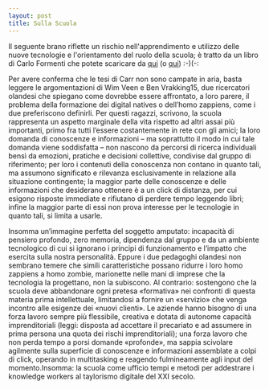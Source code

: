```yaml
---
layout: post
title: Sulla Scuola
---
```


Il seguente brano riflette un rischio nell'apprendimento e utilizzo delle nuove tecnologie e l'orientamento del ruolo della scuola; è tratto da un libro di Carlo Formenti che potete scaricare da [qui](https://sites.google.com/site/leopoldoalejandrotosi/home/leo-libri/Carlo-Forment.capitalismo.digitale.epub?attredirects=0&d=1) (o [qui](https://www.google.com/url?q=https%3A%2F%2Fsites.google.com%2Fsite%2Fleopoldoalejandrotosi%2Fhome%2Fleo-libri%2FCarlo-Forment.capitalismo.digitale.epub%3Fattredirects%3D0%26d%3D1&sa=D&sntz=1&usg=AFQjCNHvRbkTKiqRdfs3TUUf8uB1oyTjEA)) :-)(-:

Per avere conferma che le tesi di Carr non sono campate in aria, basta leggere le argomentazioni di Wim Veen e Ben Vrakking15, due ricercatori olandesi che spiegano come dovrebbe essere affrontato, a loro parere, il problema della formazione dei digital natives o dell’homo zappiens, come i due preferiscono definirli. Per questi ragazzi, scrivono, la scuola rappresenta un aspetto marginale della vita rispetto ad altri assai più importanti, primo fra tutti l’essere costantemente in rete con gli amici; la loro domanda di conoscenze e informazioni – ma soprattutto il modo in cui tale domanda viene soddisfatta – non nascono da percorsi di ricerca individuali bensì da emozioni, pratiche e decisioni collettive, condivise dal gruppo di riferimento; per loro i contenuti della conoscenza non contano in quanto tali, ma assumono significato e rilevanza esclusivamente in relazione alla situazione contingente; la maggior parte delle conoscenze e delle informazioni che desiderano ottenere è a un click di distanza, per cui esigono risposte immediate e rifiutano di perdere tempo leggendo libri; infine la maggior parte di essi non prova interesse per le tecnologie in quanto tali, si limita a usarle.

Insomma un’immagine perfetta del soggetto amputato: incapacità di pensiero profondo, zero memoria, dipendenza dal gruppo e da un ambiente tecnologico di cui si  ignorano i principi di funzionamento e l’impatto che esercita sulla nostra personalità. Eppure i due pedagoghi olandesi non sembrano temere che simili caratteristiche possano ridurre i loro homo zappiens a homo zombie, marionette nelle mani di imprese che la tecnologia la progettano, non la subiscono. Al contrario: sostengono che la scuola deve abbandonare ogni pretesa «formativa» nei confronti di questa materia prima intellettuale, limitandosi a fornire un «servizio» che venga incontro alle esigenze dei «nuovi clienti». Le aziende hanno bisogno di una forza lavoro sempre più flessibile, creativa e dotata di autonome capacità imprenditoriali (leggi: disposta ad accettare il precariato e ad assumere in prima persona una quota dei rischi imprenditoriali); una forza lavoro che non perda tempo a porsi domande «profonde», ma sappia scivolare agilmente sulla superficie di conoscenze e informazioni assemblate a colpi di click, operando in multitasking e reagendo fulmineamente agli input del momento.Insomma: la scuola come ufficio tempi e metodi per addestrare i knowledge workers al taylorismo digitale del XXI secolo.
